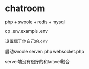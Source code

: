 # chatroom
php + swoole + redis + mysql

cp .env.example .env

设置属于你自己的.env

启动swoole server: php websocket.php

server端没有很好的和laravel融合